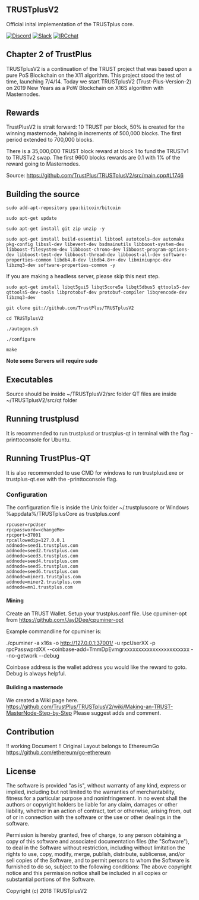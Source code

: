 
## TRUSTplusV2

Official inital implementation of the TRUSTplus core.

[![Discord](https://img.shields.io/badge/Chat-on%20Discord-blue.svg)](https://discord.gg/56Dfku) 
[![Slack](https://img.shields.io/badge/Chat-on%20Slack-red.svg)](https://join.slack.com/t/trustplus/shared_invite/enQtNTE3MjU1MTM2MzA4LTMwNWRjMDAxMDI1NWMwZDY0YWNjYWRhNDNjNzA3Y2VlNDkxOGM2MDkzNjc5Zjk5ZGQxZTQ0MWNiN2RiYzRhY2M) 
[![IRCchat](https://img.shields.io/badge/Chat-on%20IRCchat-brightgreen.svg)](http://webchat.freenode.net/?channels=trustpluscoin)

## Chapter 2 of TrustPlus
TRUSTplusV2 is a continuation of the TRUST project that was based upon a pure PoS Blockchain on the X11 algorithm.  This project stood the test of time, launching 7/4/14. Today we start TRUSTplusV2 (Trust-Plus-Version-2) on 2019 New Years as a PoW Blockchain on X16S algorithm with Masternodes.

## Rewards
TrustPlusV2 is strait forward: 10 TRUST per block, 50% is created for the winning masternode, halving in increments of 500,000 blocks. The first period extended to 700,000 blocks.

There is a 35,000,000 TRUST block reward at block 1 to fund the TRUSTv1 to TRUSTv2 swap.
The first 9600 blocks rewards are 0.1 with 1% of the reward going to Masternodes.

Source: https://github.com/TrustPlus/TRUSTplusV2/src/main.cpp#L1746

## Building the source

`sudo add-apt-repository ppa:bitcoin/bitcoin`

`sudo apt-get update`

`sudo apt-get install git zip unzip -y`

```
sudo apt-get install build-essential libtool autotools-dev automake pkg-config libssl-dev libevent-dev bsdmainutils libboost-system-dev libboost-filesystem-dev libboost-chrono-dev libboost-program-options-dev libboost-test-dev libboost-thread-dev libboost-all-dev software-properties-common libdb4.8-dev libdb4.8++-dev libminiupnpc-dev libzmq3-dev software-properties-common -y
```

If you are making a headless server, please skip this next step.

```
sudo apt-get install libqt5gui5 libqt5core5a libqt5dbus5 qttools5-dev qttools5-dev-tools libprotobuf-dev protobuf-compiler libqrencode-dev libzmq3-dev
```

`git clone git://github.com/TrustPlus/TRUSTplusV2`

`cd TRUSTplusV2`

`./autogen.sh`

`./configure`

`make`

**Note some Servers will require sudo**

## Executables

Source should be inside ~/TRUSTplusV2/src folder
QT files are inside ~/TRUSTplusV2/src/qt folder

## Running trustplusd

It is recommended to run trustplusd or trustplus-qt in terminal with the flag -printtoconsole for Ubuntu. 

## Running TrustPlus-QT

It is also recommended to use CMD for windows to run trustplusd.exe or trustplus-qt.exe with the -printtoconsole flag. 

### Configuration

The configuration file is inside the Unix folder ~/.trustpluscore or Windows %appdata%/TRUSTplusCore as trustplus.conf

```
rpcuser=rpcUser
rpcpassword=<changeMe>
rpcport=37001
rpcallowedip=127.0.0.1
addnode=seed1.trustplus.com
addnode=seed2.trustplus.com
addnode=seed3.trustplus.com
addnode=seed4.trustplus.com
addnode=seed5.trustplus.com
addnode=seed6.trustplus.com
addnode=miner1.trustplus.com
addnode=miner2.trustplus.com
addnode=mn1.trustplus.com
```

#### Mining

Create an TRUST Wallet. Setup your trustplus.conf file. Use cpuminer-opt from https://github.com/JayDDee/cpuminer-opt 

Example commandline for cpuminer is:

./cpuminer -a x16s -o http://127.0.0.1:37001/ -u rpcUserXX -p rpcPasswprdXX --coinbase-add=TmmDpEvmgrxxxxxxxxxxxxxxxxxxxxxxx --no-getwork --debug

Coinbase address is the wallet address you would like the reward to goto. Debug is always helpful.

#### Building a masternode

We created a Wiki page here. https://github.com/TrustPlus/TRUSTplusV2/wiki/Making-an-TRUST-MasterNode-Step-by-Step Please suggest adds and comment.

## Contribution
!! working Document !! Original Layout belongs to EthereumGo https://github.com/ethereum/go-ethereum

## License

The software is provided "as is", without warranty of any kind, express or implied, including but not limited to the warranties of merchantability, fitness for a particular purpose and noninfringement. In no event shall the authors or copyright holders be liable for any claim, damages or other liability, whether in an action of contract, tort or otherwise, arising from, out of or in connection with the software or the use or other dealings in the software.

Permission is hereby granted, free of charge, to any person obtaining a copy of this software and associated documentation files (the "Software"), to deal in the Software without restriction, including without limitation the rights to use, copy, modify, merge, publish, distribute, sublicense, and/or sell copies of the Software, and to permit persons to whom the Software is furnished to do so, subject to the following conditions: The above copyright notice and this permission notice shall be included in all copies or substantial portions of the Software.


Copyright (c) 2018 TRUSTplusV2
